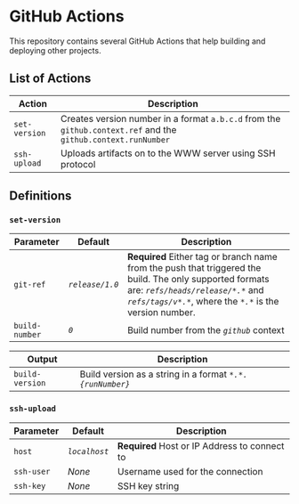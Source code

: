 # GitHub Actions

This repository contains several GitHub Actions that help building and deploying other projects.

## List of Actions

| Action | Description |
|--------|-------------|
| `set-version`| Creates version number in a format `a.b.c.d` from the `github.context.ref` and the `github.context.runNumber` |
| `ssh-upload`| Uploads artifacts on to the WWW server using SSH protocol

## Definitions

### `set-version`

| Parameter | Default | Description |
|-----------|-|-------------|
| `git-ref` | *`release/1.0`* | **Required** Either tag or branch name from the push that triggered the build. The only supported formats are: *`refs/heads/release/*.*`* and *`refs/tags/v*.*`*, where the *`*.*`* is the version number. |
| `build-number` | *`0`* | Build number from the *`github`* context |

| Output | Description |
|-----------|-------------|
| `build-version`| Build version as a string in a format *`*.*.{runNumber}`* |

### `ssh-upload`

| Parameter | Default | Description |
|-----------|-|-------------|
| `host` | *`localhost`* | **Required** Host or IP Address to connect to |
| `ssh-user` | *None* | Username used for the connection |
| `ssh-key` | *None* | SSH key string |
